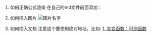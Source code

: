 1. 如何正确公式渲染
    在自己的md文件前面添加：
<head>
    <script src="https://cdn.mathjax.org/mathjax/latest/MathJax.js?config=TeX-AMS-MML_HTMLorMML" type="text/javascript"></script>
    <script type="text/x-mathjax-config">
        MathJax.Hub.Config({
            tex2jax: {
            skipTags: ['script', 'noscript', 'style', 'textarea', 'pre'],
            inlineMath: [['$','$']]
            }
        });
    </script>
</head>

2. 如何插入图片
    ![图片名字](图片的相对地址)

3. 如何插入文档
    注意这个要使用绝对地址，比如:
    [1. 实变函数：可测函数](https://shepherdchinacan.github.io/blogs/real_valued_function/4.可测函数)